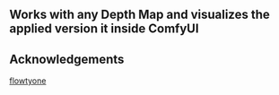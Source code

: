 ## Works with any Depth Map and visualizes the applied version it inside ComfyUI


## Acknowledgements
[flowtyone](https://github.com/flowtyone/ComfyUI-Flowty-TripoSR)
